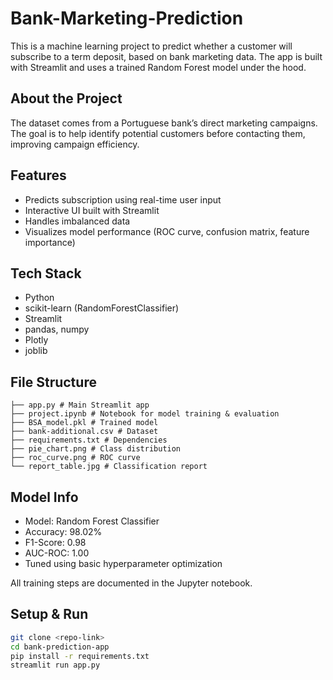 # Bank-Marketing-Prediction
This is a machine learning project to predict whether a customer will subscribe to a term deposit, based on bank marketing data. The app is built with Streamlit and uses a trained Random Forest model under the hood.

## About the Project

The dataset comes from a Portuguese bank’s direct marketing campaigns. The goal is to help identify potential customers before contacting them, improving campaign efficiency.

## Features

- Predicts subscription using real-time user input
- Interactive UI built with Streamlit
- Handles imbalanced data
- Visualizes model performance (ROC curve, confusion matrix, feature importance)

## Tech Stack

- Python  
- scikit-learn (RandomForestClassifier)  
- Streamlit  
- pandas, numpy  
- Plotly  
- joblib

## File Structure
``` bank-marketing-prediction/
├── app.py # Main Streamlit app
├── project.ipynb # Notebook for model training & evaluation
├── BSA_model.pkl # Trained model
├── bank-additional.csv # Dataset
├── requirements.txt # Dependencies
├── pie_chart.png # Class distribution
├── roc_curve.png # ROC curve
└── report_table.jpg # Classification report 
```
## Model Info

- Model: Random Forest Classifier  
- Accuracy: 98.02%  
- F1-Score: 0.98  
- AUC-ROC: 1.00  
- Tuned using basic hyperparameter optimization

All training steps are documented in the Jupyter notebook.

## Setup & Run

```bash
git clone <repo-link>
cd bank-prediction-app
pip install -r requirements.txt
streamlit run app.py
